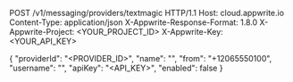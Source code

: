 POST /v1/messaging/providers/textmagic HTTP/1.1
Host: cloud.appwrite.io
Content-Type: application/json
X-Appwrite-Response-Format: 1.8.0
X-Appwrite-Project: <YOUR_PROJECT_ID>
X-Appwrite-Key: <YOUR_API_KEY>

{
  "providerId": "<PROVIDER_ID>",
  "name": "<NAME>",
  "from": "+12065550100",
  "username": "<USERNAME>",
  "apiKey": "<API_KEY>",
  "enabled": false
}
